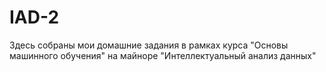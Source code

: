 # IAD-2
Здесь собраны мои домашние задания в рамках курса "Основы машинного обучения" на майноре "Интеллектуальный анализ данных"
